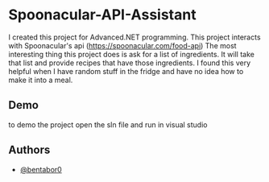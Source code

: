 #  Spoonacular-API-Assistant

I created this project for Advanced.NET programming. This project interacts with Spoonacular's api (https://spoonacular.com/food-api) The most interesting thing this project does is ask for a list of ingredients. It will take that list and provide recipes that have those ingredients. I found this very helpful when I have random stuff in the fridge and have no idea how to make it into a meal.

## Demo

to demo the project open the sln file and run in visual studio

## Authors

- [@bentabor0](https://github.com/bentabor0)
